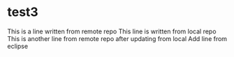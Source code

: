 # test3
This is a line written from remote repo
This line is written from local repo
This is another line from remote repo after updating from local
Add line from eclipse